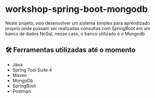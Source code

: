 # workshop-spring-boot-mongodb

Neste projeto, viso desenvolver um sistema simples para aprendizado proprio onde possam ser realizadas consultas com SpringBoot em um banco de dados NoSql, nesse caso, o banco utilizado é o Mongodb


## 🛠️ Ferramentas utilizadas até o momento

* Java 
* Spring Tool Suite 4
* Maven
* MongoDb
* SpringBoot
* Postman
